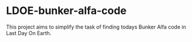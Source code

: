 LDOE-bunker-alfa-code
==============================

This project aims to simplify the task of finding todays Bunker Alfa code in Last Day On Earth.
